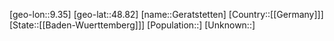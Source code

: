 ﻿---
location: [48.82,9.35]
type: City
tags:
- geo/City


SpocWebEntityId: 30422
isDeleted: false
confidential: public

---
[geo-lon::9.35]
[geo-lat::48.82]
[name::Geratstetten]
[Country::[[Germany]]]
[State::[[Baden-Wuerttemberg]]]
[Population::]
[Unknown::]

